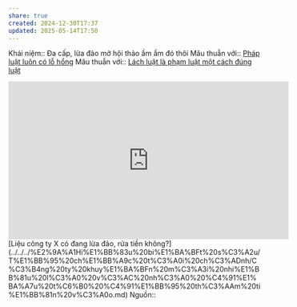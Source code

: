 ```yaml
---
share: true
created: 2024-12-30T17:37
updated: 2025-05-14T17:50
---
```

Khái niệm:: 
Đa cấp, lừa đảo mở hội thảo ầm ầm đó thôi
Mâu thuẫn với:: [Pháp luật luôn có lỗ hổng](./Ph%C3%A1p%20lu%E1%BA%ADt%20lu%C3%B4n%20c%C3%B3%20l%E1%BB%97%20h%E1%BB%95ng.md)
Mâu thuẫn với:: [Lách luật là phạm luật một cách đúng luật](../../../%E2%9A%A1Hi%E1%BB%83u%20bi%E1%BA%BFt%20s%C3%A2u/%C4%90%E1%BA%A1o%20%C4%91%E1%BB%A9c,%20ph%C3%A1p%20lu%E1%BA%ADt.%20Kinh%20t%E1%BA%BF%20ch%C3%ADnh%20tr%E1%BB%8B/Lu%E1%BA%ADt,%20nh%C3%A0%20n%C6%B0%E1%BB%9Bc/L%C3%A1ch%20lu%E1%BA%ADt%20l%C3%A0%20ph%E1%BA%A1m%20lu%E1%BA%ADt%20m%E1%BB%99t%20c%C3%A1ch%20%C4%91%C3%BAng%20lu%E1%BA%ADt.md)
<iframe width="560" height="315" src="https://www.youtube.com/embed/hEbKPbfPuxo?si=7WRzCpFKP9wj3fxe" title="YouTube video player" frameborder="0" allow="accelerometer; autoplay; clipboard-write; encrypted-media; gyroscope; picture-in-picture; web-share" referrerpolicy="strict-origin-when-cross-origin" allowfullscreen></iframe>
[Liệu công ty X có đang lừa đảo, rửa tiền không?](../../../%E2%9A%A1Hi%E1%BB%83u%20bi%E1%BA%BFt%20s%C3%A2u/T%E1%BB%95%20ch%E1%BB%A9c%20t%C3%A0i%20ch%C3%ADnh/C%C3%B4ng%20ty%20khuy%E1%BA%BFn%20m%C3%A3i%20nhi%E1%BB%81u%20l%C3%A0%20v%C3%AC%20nh%C3%A0%20%C4%91%E1%BA%A7u%20t%C6%B0%20%C4%91%E1%BB%95%20th%C3%AAm%20ti%E1%BB%81n%20v%C3%A0o.md)
Nguồn:: 
